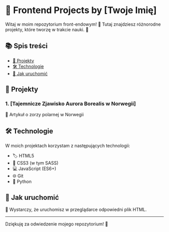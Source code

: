 # 🚀 Frontend Projects by [Twoje Imię]

Witaj w moim repozytorium front-endowym! 🎨 Tutaj znajdziesz różnorodne projekty, które tworzę w trakcie nauki. 🧠

## 📚 Spis treści

- [📂 Projekty](#projekty)
- [🛠 Technologie](#technologie)
- [🚀 Jak uruchomić](#jak-uruchomić)

## 📂 Projekty

### 1. [Tajemnicze Zjawisko Aurora Borealis w Norwegii] 
📝 Artykuł o zorzy polarnej w Norwegii

## 🛠 Technologie

W moich projektach korzystam z następujących technologii:

- 🏷️ HTML5
- 🎨 CSS3 (w tym SASS)
- 💻 JavaScript (ES6+)
- 🌐 Git
- 🐍 Python

## 🚀 Jak uruchomić

📄 Wystarczy, że uruchomisz w przeglądarce odpowiedni plik HTML.

---

Dziękuję za odwiedzenie mojego repozytorium! 🙌
